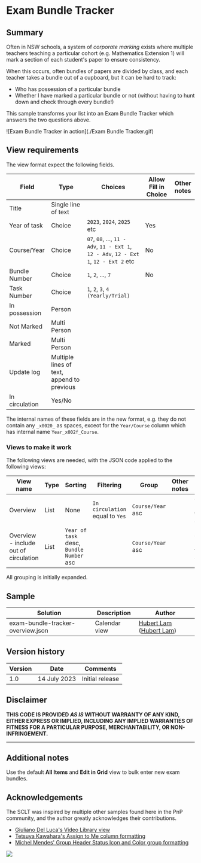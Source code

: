 # Exam Bundle Tracker

## Summary

Often in NSW schools, a system of _corporate marking_ exists where multiple teachers teaching a particular cohort (e.g. Mathematics Extension 1) will mark a section of each student's paper to ensure consistency.

When this occurs, often bundles of papers are divided by class, and each teacher takes a bundle out of a cupboard, but it can be hard to track:
- Who has possession of a particular bundle
- Whether I have marked a particular bundle or not (without having to hunt down and check through every bundle!)

This sample transforms your list into an Exam Bundle Tracker which answers the two questions above.

![Exam Bundle Tracker in action](./Exam Bundle Tracker.gif)


## View requirements
The view format expect the following fields. 

Field |Type | Choices | Allow Fill in Choice | Other notes
--------|---------|--------|---------|---------
Title	| Single line of text	 | | 
Year of task | Choice | `2023`, `2024`, `2025` etc | Yes  |  | 
Course/Year | Choice	| `07`, `08`, ..., `11 - Adv`, `11 - Ext 1`, `12 - Adv`, `12 - Ext 1`, `12 - Ext 2` etc | No |  
Bundle Number	| Choice | `1`, `2`, ..., `7` | No | 
Task Number | Choice	| `1`, `2`, `3`, `4 (Yearly/Trial)` | 
In possession | Person | | 
Not Marked | Multi Person	| | 
Marked | Multi Person	| | 
Update log | Multiple lines of text, append to previous | | 
In circulation | Yes/No | | 

The internal names of these fields are in the new format, e.g. they do not contain any `_x0020_` as spaces, exceot for the `Year/Course` column which has internal name `Year_x002f_Course`.

### Views to make it work
The following views are needed, with the JSON code applied to the following views:

View name | Type | Sorting | Filtering | Group | Other notes | JSON code to paste
--------|---------|--------|---------|---------|---------|---------
Overview | List | None | `In circulation` equal to `Yes` | `Course/Year` asc | | exam-bundle-tracker-overview.json
Overview - include out of circulation  | List | `Year of task` desc, `Bundle Number` asc |  | `Course/Year` asc | | exam-bundle-tracker-overview.json

All grouping is initially expanded.



## Sample

Solution| Description | Author
--------|---------|---------
exam-bundle-tracker-overview.json | Calendar view | [Hubert Lam](https://github.com/z3019494) ([Hubert Lam](https://twitter.com/z3019494))


## Version history

Version|Date|Comments
-------|----|--------
1.0|14 July 2023|Initial release

## Disclaimer

**THIS CODE IS PROVIDED *AS IS* WITHOUT WARRANTY OF ANY KIND, EITHER EXPRESS OR IMPLIED, INCLUDING ANY IMPLIED WARRANTIES OF FITNESS FOR A PARTICULAR PURPOSE, MERCHANTABILITY, OR NON-INFRINGEMENT.**

---

## Additional notes
Use the default **All Items** and **Edit in Grid** view to bulk enter new exam bundles.

## Acknowledgements
The SCLT was inspired by multiple other samples found here in the PnP community, and the author greatly acknowledges their contributions.
- [Giuliano Del Luca's Video Library view](https://github.com/giuleon/ListViewFormattingVideoLibrary)
- [Tetsuya Kawahara's Assign to Me column formatting](https://github.com/pnp/List-Formatting/tree/master/column-samples/person-assign-to-me)
- [Michel Mendes' Group Header Status Icon and Color group formatting](https://github.com/pnp/list-formatting/tree/master/view-samples/group-header-status-icon-color)


<img src="https://pnptelemetry.azurewebsites.net/list-formatting/view-samples/exam-bundle-tracker" />
